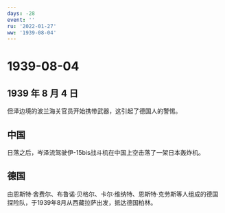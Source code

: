 ```yaml
---
days: -28
event: ''
ru: '2022-01-27'
ww: '1939-08-04'
---
```


# 1939-08-04

## 1939 年 8 月 4 日

但泽边境的波兰海关官员开始携带武器，这引起了德国人的警惕。

## 中国

日落之后，岑泽流驾驶伊-15bis战斗机在中国上空击落了一架日本轰炸机。

## 德国

由恩斯特·舍费尔、布鲁诺·贝格尔、卡尔·维纳特、恩斯特·克劳斯等人组成的德国探险队，于1939年8月从西藏拉萨出发，抵达德国柏林。